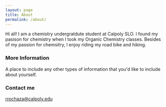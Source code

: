 ```yaml
---
layout: page
title: About
permalink: /about/
---
```


Hi all! I am a chemistry undergratdute student at Calpoly SLO. I found my pasison for chemistry when I took my Organic Chemistry classes. Besides of my passion for chemsitry, I enjoy riding my road bike and hiking. 

### More Information

A place to include any other types of information that you'd like to include about yourself.

### Contact me

[rrochaza@calpoly.edu](rrochaza@calpoly.edu)
